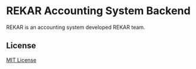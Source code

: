 # REKAR Accounting System Backend

REKAR is an accounting system developed REKAR team.

## License

[MIT License](LICENSE)

